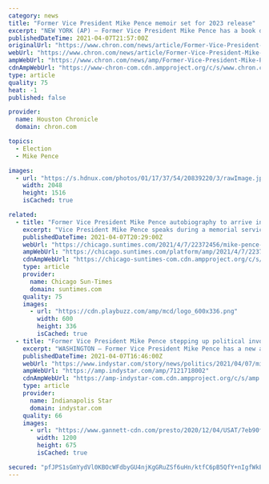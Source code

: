 ```yaml
---
category: news
title: "Former Vice President Mike Pence memoir set for 2023 release"
excerpt: "NEW YORK (AP) — Former Vice President Mike Pence has a book deal. His autobiography, currently untitled, is scheduled to come out in 2023. “I am grateful to have the opportunity to tell the story of my life in public service to the American people ..."
publishedDateTime: 2021-04-07T21:57:00Z
originalUrl: "https://www.chron.com/news/article/Former-Vice-President-Mike-Pence-memoir-set-for-16084058.php"
webUrl: "https://www.chron.com/news/article/Former-Vice-President-Mike-Pence-memoir-set-for-16084058.php"
ampWebUrl: "https://www.chron.com/news/amp/Former-Vice-President-Mike-Pence-memoir-set-for-16084058.php"
cdnAmpWebUrl: "https://www-chron-com.cdn.ampproject.org/c/s/www.chron.com/news/amp/Former-Vice-President-Mike-Pence-memoir-set-for-16084058.php"
type: article
quality: 75
heat: -1
published: false

provider:
  name: Houston Chronicle
  domain: chron.com

topics:
  - Election
  - Mike Pence

images:
  - url: "https://s.hdnux.com/photos/01/17/37/54/20839220/3/rawImage.jpg"
    width: 2048
    height: 1516
    isCached: true

related:
  - title: "Former Vice President Mike Pence autobiography to arrive in 2023"
    excerpt: "Vice President Mike Pence speaks during a memorial service for the late Air Force Brig. Gen. Chuck Yeager in Charleston, West Virginia, in 2021. AP NEW YORK — Former Vice President Mike Pence ..."
    publishedDateTime: 2021-04-07T20:29:00Z
    webUrl: "https://chicago.suntimes.com/2021/4/7/22372456/mike-pence-memoir-2023-autobiography-books-memoir-donald-trump"
    ampWebUrl: "https://chicago.suntimes.com/platform/amp/2021/4/7/22372456/mike-pence-memoir-2023-autobiography-books-memoir-donald-trump"
    cdnAmpWebUrl: "https://chicago-suntimes-com.cdn.ampproject.org/c/s/chicago.suntimes.com/platform/amp/2021/4/7/22372456/mike-pence-memoir-2023-autobiography-books-memoir-donald-trump"
    type: article
    provider:
      name: Chicago Sun-Times
      domain: suntimes.com
    quality: 75
    images:
      - url: "https://cdn.playbuzz.com/amp/mcd/logo_600x336.png"
        width: 600
        height: 336
        isCached: true
  - title: "Former Vice President Mike Pence stepping up political involvement with new organization"
    excerpt: "WASHINGTON – Former Vice President Mike Pence has a new advocacy organization, the latest move in his gradual return to public and political life since leaving office in January. Pence said he will use his “Advancing American Freedom” group to ..."
    publishedDateTime: 2021-04-07T16:46:00Z
    webUrl: "https://www.indystar.com/story/news/politics/2021/04/07/mike-pence-launches-new-advocacy-group-he-returns-political-life/7121718002/"
    ampWebUrl: "https://amp.indystar.com/amp/7121718002"
    cdnAmpWebUrl: "https://amp-indystar-com.cdn.ampproject.org/c/s/amp.indystar.com/amp/7121718002"
    type: article
    provider:
      name: Indianapolis Star
      domain: indystar.com
    quality: 66
    images:
      - url: "https://www.gannett-cdn.com/presto/2020/12/04/USAT/7eb90f2c-9bcb-458b-a69c-edd0157334f3-Pence_fist.jpg?auto=webp&crop=4278,2407,x0,y217&format=pjpg&width=1200"
        width: 1200
        height: 675
        isCached: true

secured: "pfJPS1sGmYydVl0KBOcWFdbyGU4njKgGRuZSf6uHn/ktfC6pB5QfY+nIgfWkEThLcJdK6VwXMvn33C+wMMs+eAGDxB80dsH5aBOCqtNU7l3YwGrWdPADF3y8f1irC7HXwReG6GABmzXNn1vbjArWC8tu5By+spp7yUoNmRIaufNbnvq0uVDuIha1hRb30iG4jtMYtPTjAHACK4CVOO8H6SVfWQZtkG7WQTLtPTk+raHio9LyEAEtxJ1TX0zBWnaZBsoXVyN8Yy6dpsusNvITVtnHFUMlITbQGB/e/v5dMv3BPAuqmpETg+NqoQNf3pBeOdHZs7OEr6A8/yOyMGQBmcI+mKiwh4a9oEOC/rJvgNs=;Np2iDTwJeil4jXMnabStQA=="
---
```


